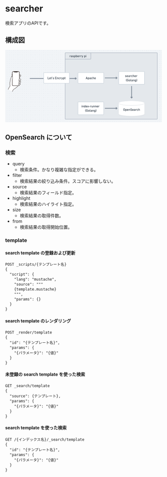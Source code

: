 # searcher

検索アプリのAPIです。

## 構成図

![](./docs/architecture.png)

## OpenSearch について

### 検索

- query
  - 検索条件。かなり複雑な指定ができる。
- filter
  - 検索結果の絞り込み条件。スコアに影響しない。
- source
  - 検索結果のフィールド指定。
- highlight
  - 検索結果のハイライト指定。
- size
  - 検索結果の取得件数。
- from
  - 検索結果の取得開始位置。

### template

#### search template の登録および更新

```
POST _scripts/{テンプレート名}
{
  "script": {
    "lang": "mustache",
    "source": """
    {template.mustache}
    """,
    "params": {}
  }
}
```

#### search template のレンダリング

```
POST _render/template
{
  "id": "{テンプレート名}",
  "params": {
    "{パラメータ}": "{値}"
  }
}
```

#### 未登録の search template を使った検索

```
GET _search/template
{
  "source": {テンプレート},
  "params": {
    "{パラメータ}": "{値}"
  }
}
```

#### search template を使った検索

```
GET /{インデックス名}/_search/template
{
  "id": "{テンプレート名}",
  "params": {
    "{パラメータ}": "{値}"
  }
}
```
